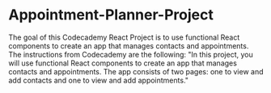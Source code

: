 # Appointment-Planner-Project
The goal of this Codecademy React Project is to use functional React components to create an app that manages contacts and appointments.
The instructions from Codecademy are the following:
"In this project, you will use functional React components to create an app that manages contacts and appointments. The app consists of two pages: one to view and add contacts and one to view and add appointments."
